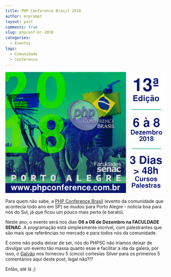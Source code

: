 ```yaml
---
title: PHP Conference Brasil 2018
author: mrprompt
layout: post
comments: true
slug: phpconf-br-2018
categories:
  - Eventos
tags:
  - Comunidade
  - Conference
---
```


![cartaz phpconference brasil](uploads/2018/45194075_1156750747820204_4361029978981138432_n.png)

Para quem não sabe, a [PHP Conference Brasil](https://phpconference.com.br/) (evento da comunidade que acontecia todo ano em SP) se mudou para Porto Alegre - notícia boa para nós do Sul, já que ficou um pouco mais perto (e barato). 

Neste ano, o evento será nos dias **06 a 08 de Dezembro na FACULDADE SENAC**. A programação está simplesmente incrível, com palestrantes que são mais que referências no mercado e para todos nós da comunidade.

E como não podia deixar de ser, nós do PHPSC não iríamos deixar de divulgar um evento tão massa quanto esse e facilitar a ida da galera, por isso, o [Galvão](https://www.galvao.eti.br) nos forneceu 5 (cinco) cortesias Silver para os primeiros 5 comentários aqui deste post, legal não?!?

Então, até lá ;)
